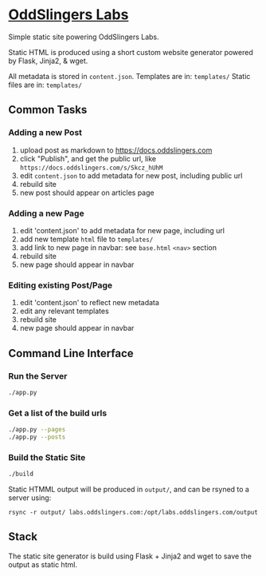 # [OddSlingers Labs](https://labs.oddslingers.com)

Simple static site powering OddSlingers Labs.

Static HTML is produced using a short custom website generator powered by Flask, Jinja2, & wget.

All metadata is stored in `content.json`.
Templates are in: `templates/`
Static files are in: `templates/`

## Common Tasks

### Adding a new Post

1. upload post as markdown to https://docs.oddslingers.com
2. click "Publish", and get the public url, like `https://docs.oddslingers.com/s/Skcz_hUhM`
3. edit `content.json` to add metadata for new post, including public url
4. rebuild site
5. new post should appear on articles page

### Adding a new Page

1. edit 'content.json' to add metadata for new page, including url
2. add new template `html` file to `templates/`
3. add link to new page in navbar: see `base.html` `<nav>` section
4. rebuild site
5. new page should appear in navbar


### Editing existing Post/Page

1. edit 'content.json' to reflect new metadata
2. edit any relevant templates
3. rebuild site
4. new page should appear in navbar

## Command Line Interface

### Run the Server

```bash
./app.py
```

### Get a list of the build urls

```bash
./app.py --pages
./app.py --posts
```

### Build the Static Site

```bash
./build
```
Static HTMML output will be produced in `output/`, and can be rsyned to a server using:

`rsync -r output/ labs.oddslingers.com:/opt/labs.oddslingers.com/output`

## Stack

The static site generator is build using Flask + Jinja2 and wget to save the output as static html.

